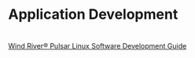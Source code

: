 # Application Development

# 

[Wind River® Pulsar Linux Software Development Guide](https://software.intel.com/sites/default/files/managed/49/b0/wr_pulsar_linux_software_development_guide_70.pdf)